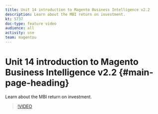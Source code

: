 ```yaml
---
title: Unit 14 introduction to Magento Business Intelligence v2.2
description: Learn about the MBI return on investment.
kt: 5737
doc-type: feature video
audience: all
activity: use
team: magentou
---
```


# Unit 14 introduction to Magento Business Intelligence v2.2 {#main-page-heading}

Learn about the MBI return on investment.

>[!VIDEO](https://video.tv.adobe.com/v/35991)